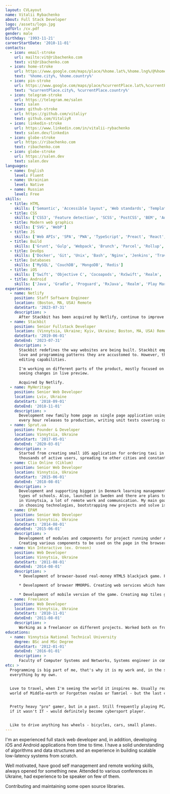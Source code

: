 ```yaml
---
layout: CVLayout
name: Vitalii Rybachenko
about: Full Stack Developer
logo: /assets/logo.jpg
pdfUrl: /cv.pdf
gender: male
birthday: '1993-11-21'
careerStartDate: '2010-11-01'
contacts:
  - icon: email-stroke
    url: mailto:vit@ribachenko.com
    text: vit@ribachenko.com
  - icon: home-stroke
    url: https://www.google.com/maps/place/%home.lat%,%home.lng%/@%home.lat%,%home.lng%,06z
    text: '%home.city%, %home.country%'
  - icon: pin-stroke
    url: https://www.google.com/maps/place/%currentPlace.lat%,%currentPlace.lng%/@%currentPlace.lat%,%currentPlace.lng%,06z
    text: '%currentPlace.city%, %currentPlace.country%'
  - icon: telegram-stroke
    url: https://telegram.me/salen
    text: salen
  - icon: github-stroke
    url: https://github.com/vitaliyr
    text: github.com/VitaliyR
  - icon: linkedin-stroke
    url: https://www.linkedin.com/in/vitalii-rybachenko
    text: salen.dev/linkedin
  - icon: globe-stroke
    url: https://ribachenko.com
    text: ribachenko.com
  - icon: globe-stroke
    url: https://salen.dev
    text: salen.dev
languages:
  - name: English
    level: Fluent
  - name: Ukrainian
    level: Native
  - name: Russian
    level: Free
skills:
  - title: HTML
    skills: ['Semantic', 'Accessible layout', 'Web standards', 'Template processors', 'Jamstack']
  - title: CSS
    skills: ['CSS3', 'Feature detection', 'SCSS', 'PostCSS', 'BEM', 'Adaptive layouts']
  - title: Modern web graphics
    skills: ['SVG', 'WebP']
  - title: JS
    skills: ['Web APIs', 'SPA', 'PWA', 'TypeScript', 'Preact', 'React', 'Redux', 'MobX', 'Svelte', 'Browser support', 'Debugging', 'Profiling', 'Performance optimization', 'Security', 'ES/Stylelint', 'JEST', 'TDD', 'NodeJS', 'ExpressJS', 'Koa']
  - title: Build
    skills: ['Grunt', 'Gulp', 'Webpack', 'Brunch', 'Parcel', 'Rollup', 'NPM']
  - title: DevOps
    skills: ['Docker', 'Git', 'Unix', 'Bash', 'Nginx', 'Jenkins', 'Travis', 'Codefresh', 'AWS']
  - title: Databases
    skills: ['MySQL', 'CouchDB', 'MongoDB', 'Redis']
  - title: iOS
    skills: ['Swift', 'Objective C', 'Cocoapods', 'RxSwift', 'Realm', 'Core Data', 'App Store release', 'Crashlytics']
  - title: Android
    skills: ['Java', 'Gradle', 'Proguard', 'RxJava', 'Realm', 'Play Market release', 'Crashlytics']
experiences:
  - name: Netlify
    position: Staff Software Engineer
    location: (Boston, MA, USA) Remote
    dateStart: '2023-07-31'
    description: >
      After Stackbit has been acquired by Netlify, continue to improve and evolve the Studio.
  - name: Stackbit
    position: Senior Fullstack Developer
    location: (Vinnytsia, Ukraine; Kyiv, Ukraine; Boston, MA, USA) Remote
    dateStart: '2019-06-01'
    dateEnd: '2023-07-31'
    description: >
      Stackbit redefines the way websites are being built. Stackbit empowers developers to build websites the way they like, using the tools they
      love and programming patterns they are accustomed to. However, the technology selected by developers does not limit content creators in WYSIWYG
      editing capabilities.

      I'm working on different parts of the product, mostly focused on the Studio product - an app which allows users to edit their sites in WYSIWYG and
      seeing changes in live preview.

      Acquired by Netlify.
  - name: MyHeritage
    position: Senior Web Developer
    location: Lviv, Ukraine
    dateStart: '2018-09-01'
    dateEnd: '2018-11-01'
    description: >
      Development new family home page as single page application using React, Redux, GraphQL. Continuous integration with
      every hour releases to production, writing unit tests covering code for new application.
  - name: Sprut.ua
    position: Founder & Developer
    location: Vinnytsia, Ukraine
    dateStart: '2017-05-01'
    dateEnd: '2020-03-01'
    description: >
      Started from creating small iOS application for ordering taxi in my local city, grown up to big project with
      thousands of active users, spreading to other cities and constantly increasing app features.
  - name: Clio Online (Ciklum)
    position: Senior Web Developer
    location: Vinnytsia, Ukraine
    dateStart: '2015-06-01'
    dateEnd: '2018-08-01'
    description: >
      Development and supporting biggest in Denmark learning management system, which contains a lot of subprojects for various
      types of schools. Also, launched in Sweden and there are plans to grow for other countries. Two offices, in Copenhagen and
      in Vinnytsia, a lot of remote work and communication. My main goal in the team to be an expert guy in frontend, making decisions
      in choosing technologies, bootstrapping new projects and solve issues in old ones.
  - name: EPAM
    position: Senior Web Developer
    location: Vinnytsia, Ukraine
    dateStart: '2014-08-01'
    dateEnd: '2015-06-01'
    description: >
      Development of modules and components for project running under Adobe Experience Manager CMS (ver. 6) for world-known company.
      Creating various components to be used on the page in the browser or/and in the email clients.
  - name: Win Interactive (ex. Orneon)
    position: Web Developer
    location: Vinnytsia, Ukraine
    dateStart: '2011-08-01'
    dateEnd: '2014-08-01'
    description: >
      * Development of browser-based real-money HTML5 blackjack game. Framework adaptation from platformer-games to casual-games.

      * Development of browser MMORPG. Creating web services which handle authentication, deployment and testing.

      * Development of mobile version of the game. Creating map tiles generator.
  - name: Freelance
    position: Web Developer
    location: Vinnytsia, Ukraine
    dateStart: '2010-11-01'
    dateEnd: '2011-08-01'
    description: >
      Working as a freelancer on different projects. Worked both on frontend and backend parts.
educations:
  - name: Vinnytsia National Technical University
    degree: BSc and MSc Degree
    dateStart: '2012-01-01'
    dateEnd: '2016-01-01'
    description: >
      Faculty of Computer Systems and Networks, Systems engineer in computer systems and networks.
etc: >
  Programming is big part of me, that's why it is my work and, in the same time, my hobby. Self-learner, started from the scratch and got
  everything by my own.


  Love to travel, when I'm seeing the world it inspires me. Usually read technical books, but also love to dive into fantasies, like the
  world of Middle-earth or Forgotten realms or Tamriel - but the last comes from the The Elder Scrolls games.


  Pretty heavy "pro" gamer, but in a past. Still frequently playing PC/PS games, but not having as much time as before. Love to think
  if it wasn't IT - would definitely become cybersport player.


  Like to drive anything has wheels - bicycles, cars, small planes.
---
```

I'm an experienced full stack web developer and, in addition, developing iOS and Android applications from time to time. I have a solid understanding of algorithms and data structures and an experience in building scalable low-latency systems from scratch.

Well motivated, have good self management and remote working skills, always opened for something new. Attended to various conferences in Ukraine, had experience to be speaker on few of them.

Contributing and maintaining some open source libraries.
